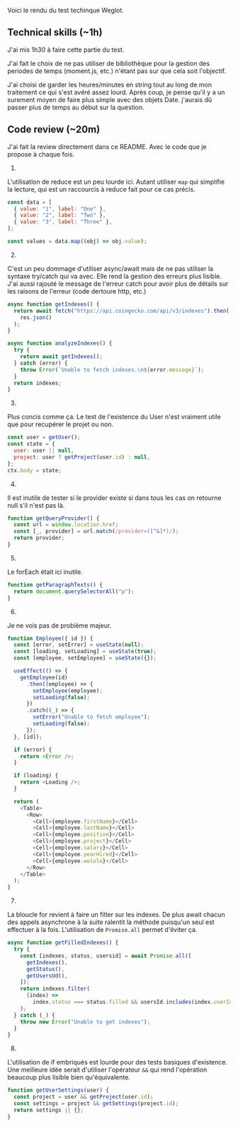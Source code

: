 Voici le rendu du test techinque Weglot.

## Technical skills (~1h)

J'ai mis 1h30 à faire cette partie du test.

J'ai fait le choix de ne pas utiliser de bibliothèque pour la gestion des periodes de temps (moment.js, etc.) n'étant pas sur que cela soit l'objectif.

J'ai choisi de garder les heures/minutes en string tout au long de mon traitement ce qui s'est avéré assez lourd. Après coup, je pense qu'il y a un surement moyen de faire plus simple avec des objets Date. j'aurais dû passer plus de temps au début sur la question.

## Code review (~20m)

J'ai fait la review directement dans ce README. Avec le code que je propose à chaque fois.

1.

L'utilisation de reduce est un peu lourde ici. Autant utiliser `map` qui simplifie la lecture, qui est un raccourcis à reduce fait pour ce cas précis.

```js
const data = [
  { value: "1", label: "One" },
  { value: "2", label: "Two" },
  { value: "3", label: "Three" },
];

const values = data.map((obj) => obj.value);
```

2.

C'est un peu dommage d'utiliser async/await mais de ne pas utiliser la syntaxe try/catch qui va avec. Elle rend la gestion des erreurs plus lisible. J'ai aussi rajouté le message de l'erreur catch pour avoir plus de détails sur les raisons de l'erreur (code dertoure http, etc.)

```js
async function getIndexes() {
  return await fetch("https://api.coingecko.com/api/v3/indexes").then((res) =>
    res.json()
  );
}

async function analyzeIndexes() {
  try {
    return await getIndexes();
  } catch (error) {
    throw Error(`Unable to fetch indexes.\n${error.message}`);
  }
  return indexes;
}
```

3.

Plus concis comme ça. Le test de l'existence du User n'est vraiment utile que pour recupérer le projet ou non.

```js
const user = getUser();
const state = {
  user: user || null,
  project: user ? getProject(user.id) : null,
};
ctx.body = state;
```

4.

Il est inutile de tester si le provider existe si dans tous les cas on retourne null s'il n'est pas là.

```js
function getQueryProvider() {
  const url = window.location.href;
  const [_, provider] = url.match(/provider=([^&]*)/);
  return provider;
}
```

5.

Le forEach était ici inutile.

```js
function getParagraphTexts() {
  return document.querySelectorAll("p");
}
```

6.

Je ne vois pas de problème majeur.

```js
function Employee({ id }) {
  const [error, setError] = useState(null);
  const [loading, setLoading] = useState(true);
  const [employee, setEmployee] = useState({});

  useEffect(() => {
    getEmployee(id)
      .then((employee) => {
        setEmployee(employee);
        setLoading(false);
      })
      .catch((_) => {
        setError("Unable to fetch employee");
        setLoading(false);
      });
  }, [id]);

  if (error) {
    return <Error />;
  }

  if (loading) {
    return <Loading />;
  }

  return (
    <Table>
      <Row>
        <Cell>{employee.firstName}</Cell>
        <Cell>{employee.lastName}</Cell>
        <Cell>{employee.position}</Cell>
        <Cell>{employee.project}</Cell>
        <Cell>{employee.salary}</Cell>
        <Cell>{employee.yearHired}</Cell>
        <Cell>{employee.wololo}</Cell>
      </Row>
    </Table>
  );
}
```

7.

La bloucle for revient à faire un filter sur les indexes. De plus await chacun des appels asynchrone à la suite ralentit la méthode puisqu'un seul est effectuer à la fois. L'utilisation de `Promise.all` permet d'éviter ça.

```js
async function getFilledIndexes() {
  try {
    const [indexes, status, usersid] = await Promise.all([
      getIndexes(),
      getStatus(),
      getUsersUd(),
    ]);
    return indexes.filter(
      (index) =>
        index.status === status.filled && usersId.includes(index.userId)
    );
  } catch (_) {
    throw new Error("Unable to get indexes");
  }
}
```

8.

L'utilisation de if embriqués est lourde pour des tests basiques d'existence. Une meilleure idée serait d'utiliser l'opérateur `&&` qui rend l'opération beaucoup plus lisible bien qu'équivalente.

```js
function getUserSettings(user) {
  const project = user && getProject(user.id);
  const settings = project && getSettings(project.id);
  return settings || {};
}
```
